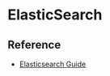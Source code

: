 # ElasticSearch

## Reference

- [Elasticsearch Guide
](https://www.elastic.co/guide/en/elasticsearch/reference/current/index.html)